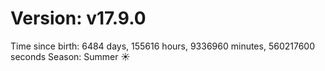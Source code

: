 # Version: v17.9.0
Time since birth: 6484 days, 155616 hours, 9336960 minutes, 560217600 seconds
Season: Summer ☀️

